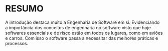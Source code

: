 # RESUMO
A introdução destaca muito a Engenharia de Software em si. Evidenciando a importância dos conceitos de engenharia no software visto que hoje softwares essenciais e de risco estão em todos os lugares, como em aviões e carros. Com isso o software passa a necessitar das melhores práticas e processos.

